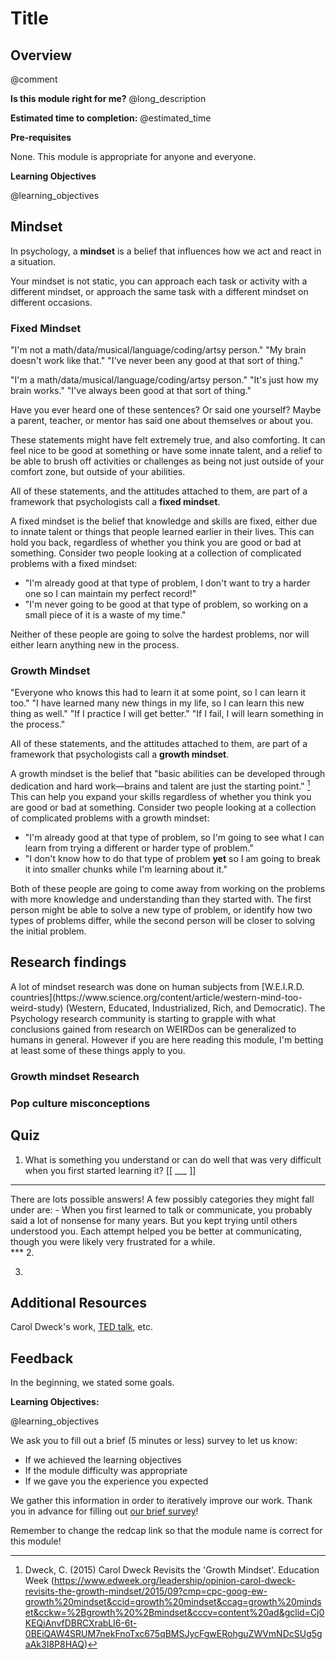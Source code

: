 <!--

author:   Elizabeth Drellich
email:    drelliche@chop.edu
version:  0.0.1
module_template_version: 2.0.0
language: en
narrator: UK English Female
title: Learning to Learn: Growth Mindset
comment:  What is a growth mindset is and how can it help you learn?
long_description: Learning new things can be hard work. Having an attitude that struggle and failure are not setbacks but a valuable part of the learning process can help you learn more. Yes, this sounds like a TED talk, and it is, but it is also a well studied area of metacognition. This module will introduce you to the concept of the growth mindset, present some of the research behind it, and give you some concrete steps to implement in your learning.

estimated_time: This is rough guess of how long it might take a learner to work through the module. It will print under "Estimated time to completion" in the overview


@learning_objectives  

After completion of this module, learners will be able to:

- define "Growth Mindset"
- identify times when having a growth mindset has helped them learn new things
- differentiate between the popular culture idea of "Growth Mindset" and what the research shows.

@end

link:  https://chop-dbhi-arcus-education-website-assets.s3.amazonaws.com/css/styles.css

script: https://kit.fontawesome.com/83b2343bd4.js

-->

# Title

<div class = "overview">

## Overview
@comment

**Is this module right for me?** @long_description

**Estimated time to completion:** @estimated_time

**Pre-requisites**

None. This module is appropriate for anyone and everyone.

**Learning Objectives**

@learning_objectives

</div>

## Mindset

In psychology, a **mindset** is a belief that influences how we act and react in a situation.

Your mindset is not static, you can approach each task or activity with a different mindset, or approach the same task with a different mindset on different occasions.

### Fixed Mindset

"I'm not a math/data/musical/language/coding/artsy person."
"My brain doesn't work like that."
"I've never been any good at that sort of thing."

"I'm a math/data/musical/language/coding/artsy person."
"It's just how my brain works."
"I've always been good at that sort of thing."

Have you ever heard one of these sentences? Or said one yourself? Maybe a parent, teacher, or mentor has said one about themselves or about you.

These statements might have felt extremely true, and also comforting. It can feel nice to be good at something or have some innate talent, and a relief to be able to brush off activities or challenges as being not just outside of your comfort zone, but outside of your abilities.

All of these statements, and the attitudes attached to them, are part of a framework that psychologists call a **fixed mindset**.

A fixed mindset is the belief that knowledge and skills are fixed, either due to innate talent or things that people learned earlier in their lives. This can hold you back, regardless of whether you think you are good or bad at something. Consider two people looking at a collection of complicated problems with a fixed mindset:

- "I'm already good at that type of problem, I don't want to try a harder one so I can maintain my perfect record!"
- "I'm never going to be good at that type of problem, so working on a small piece of it is a waste of my time."

Neither of these people are going to solve the hardest problems, nor will either learn anything new in the process.

### Growth Mindset

"Everyone who knows this had to learn it at some point, so I can learn it too."
"I have learned many new things in my life, so I can learn this new thing as well."
"If I practice I will get better."
"If I fail, I will learn something in the process."

All of these statements, and the attitudes attached to them, are part of a framework that psychologists call a **growth mindset**.

A growth mindset is the belief that "basic abilities can be developed through dedication and hard work—brains and talent are just the starting point." [^1] This can help you expand your skills regardless of whether you think you are good or bad at something. Consider two people looking at a collection of complicated problems with a growth mindset:

- "I'm already good at that type of problem, so I'm going to see what I can learn from trying a different or harder type of problem."
- "I don't know how to do that type of problem **yet** so I am going to break it into smaller chunks while I'm learning about it."

Both of these people are going to come away from working on the problems with more knowledge and understanding than they started with. The first person might be able to solve a new type of problem, or identify how two types of problems differ, while the second person will be closer to solving the initial problem.

[^1]: Dweck, C. (2015) Carol Dweck Revisits the 'Growth Mindset'. Education Week (https://www.edweek.org/leadership/opinion-carol-dweck-revisits-the-growth-mindset/2015/09?cmp=cpc-goog-ew-growth%20mindset&ccid=growth%20mindset&ccag=growth%20mindset&cckw=%2Bgrowth%20%2Bmindset&cccv=content%20ad&gclid=Cj0KEQiAnvfDBRCXrabLl6-6t-0BEiQAW4SRUM7nekFnoTxc675qBMSJycFgwERohguZWVmNDcSUg5gaAk3I8P8HAQ)

## Research findings

<div class = "learnmore">
A lot of mindset research was done on human subjects from [W.E.I.R.D. countries](https://www.science.org/content/article/western-mind-too-weird-study) (Western, Educated, Industrialized, Rich, and Democratic). The Psychology research community is starting to grapple with what conclusions gained from research on WEIRDos can be generalized to humans in general. However if you are here reading this module, I'm betting at least some of these things apply to you.
</div>

### Growth mindset Research

### Pop culture misconceptions

## Quiz

1. What is something you understand or can do well that was very difficult when you first started learning it?
[[ ___ ]]
***
<div class = "answer">
There are lots possible answers! A few possibly categories they might fall under are:
- When you first learned to talk or communicate, you probably said a lot of nonsense for many years. But you kept trying until others understood you. Each attempt helped you be better at communicating, though you were likely very frustrated for a while.

</div>
***
2.

3.


## Additional Resources
Carol Dweck's work, [TED talk](https://www.ted.com/talks/carol_dweck_the_power_of_believing_that_you_can_improve), etc.


## Feedback

In the beginning, we stated some goals.

**Learning Objectives:**

@learning_objectives

We ask you to fill out a brief (5 minutes or less) survey to let us know:

* If we achieved the learning objectives
* If the module difficulty was appropriate
* If we gave you the experience you expected

We gather this information in order to iteratively improve our work.  Thank you in advance for filling out [our brief survey](https://redcap.chop.edu/surveys/?s=KHTXCXJJ93&module_name=%22Learning+to+Learn+Growth+Mindset%22)!

Remember to change the redcap link so that the module name is correct for this module!
